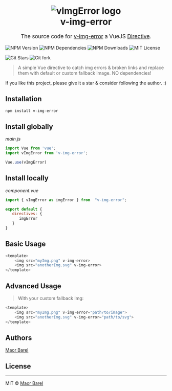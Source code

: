 <h1 align="center">
    <img src="https://i.ibb.co/0cL1wQ5/d440mmj72v2vi7ad76ir-2.jpg" alt="vImgError logo" />
    <br>
    v-img-error
    <br>
</h1>
<p align="center" style="font-size: 1.2em;">
    The source code for <a href="https://www.npmjs.com/package/v-img-error">v-img-error</a> a VueJS <a href="https://vuejs.org/v2/guide/custom-directive.html">Directive</a>.
</p>


![NPM Version](https://img.shields.io/npm/v/v-img-error?style=flat-square)
![NPM Dependencies](https://img.shields.io/david/maorbarel/v-img-error?style=flat-square)
![NPM Downloads](https://img.shields.io/npm/dt/v-img-error?style=flat-square)
![MIT License](https://img.shields.io/github/license/maorbarel/v-img-error?style=flat-square?style=flat-square)
<br>

![Git Stars](https://img.shields.io/github/stars/maorbarel?style=social)
![Git fork](https://img.shields.io/github/forks/maorbarel/v-img-error?style=social)

> A simple Vue directive to catch img errors & broken links and replace them with default or custom fallback image.
> NO dependencies!

If you like this project, please give it a star & consider following the author. :)
<br>
## Installation
```js
npm install v-img-error
```

## Install globally
_main.js_
```js
import Vue from 'vue';
import vImgError from 'v-img-error';

Vue.use(vImgError)
```

## Install locally
_component.vue_
```js
import { vImgError as imgError } from  "v-img-error";

export default {
   directives: {
      imgError
   }
}
```
## Basic Usage
```js
<template>
    <img src="myImg.png" v-img-error>
    <img src="anotherImg.svg" v-img-error>
</template>
```

## Advanced Usage
> With your custom fallback Img:
```js
<template>
    <img src="myImg.png" v-img-error="path/to/image">
    <img src="anotherImg.svg" v-img-error="path/to/svg">
</template>
```

## Authors
[Maor Barel](https://www.linkedin.com/in/maorbarel "Personal website")

## License
---
MIT © [Maor Barel](https://www.linkedin.com/in/maorbarel "Personal website")
